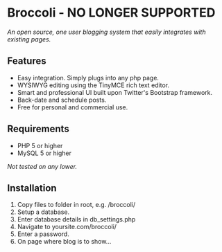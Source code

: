 # Broccoli - NO LONGER SUPPORTED
*An open source, one user blogging system that easily integrates with existing pages.*
## Features
* Easy integration. Simply plugs into any php page.
* WYSIWYG editing using the TinyMCE rich text editor.
* Smart and professional UI built upon Twitter's Bootstrap framework.
* Back-date and schedule posts.
* Free for personal and commercial use.

## Requirements
* PHP 5 or higher
* MySQL 5 or higher

*Not tested on any lower.*
	
## Installation
1. Copy files to folder in root, e.g. /broccoli/
2. Setup a database.
3. Enter database details in db_settings.php
4. Navigate to yoursite.com/broccoli/
5. Enter a password.
6. On page where blog is to show...
